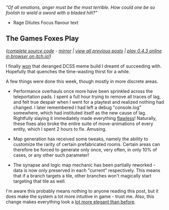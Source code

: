 *"Of all emotions, anger must be the most terrible. How could one be so foolish to wield a sword with a bladed hilt?"*

- Rage Dilutes Focus flavour text

## The Games Foxes Play
*([complete source code](https://github.com/Oneirical/The-Games-Foxes-Play) - [mirror](https://codeberg.org/Oneirical/The-Games-Foxes-Play) | [view all previous posts](https://github.com/Oneirical/The-Games-Foxes-Play/tree/main/design/Development%20Logs) | [play 0.4.3 online in browser on itch.io!](https://oneirical.itch.io/tgfp))*

I finally [won]() that deranged DCSS meme build I dreamt of succeeding with. Hopefully that quenches the time-wasting thirst for a while.

A few things were done this week, though mostly in more discrete areas.

* Performance overhauls once more have been sprinkled across the teleportation pads. I spent a full hour trying to remove all traces of lag, and felt true despair when I went for a playtest and realized nothing had changed. I later remembered I had left a debug "console.log" somewhere, which had instituted itself as the new cause of lag. Rightfully slaying it immediately made everything [flawless]()! Naturally, these fixes also broke the entire suite of move-animations of every entity, which I spent 2 hours to fix. Amusing.

* Map generation has received some tweaks, namely the ability to customize the rarity of certain prefabricated rooms. Certain areas can therefore be forced to generate only once, very often, in only 10% of cases, or any other such parameter!

* The synapse and logic map mechanic has been partially reworked - data is now only preserved in each "current" respectively. This means that if a branch targets a tile, other branches won't magically start targeting that tile as well.

I'm aware this probably means nothing to anyone reading this post, but it does make the system a lot more intuitive in game - trust me. Also, this change makes everything look a [lot more elegant than before]().


